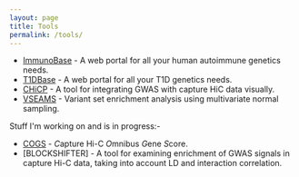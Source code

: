 ```yaml
---
layout: page
title: Tools
permalink: /tools/
---
```


* [ImmunoBase](http://www.immunobase.org) - A web portal for all your human autoimmune genetics needs.
* [T1DBase](http://www.t1dbase.org) - A web portal for all your T1D genetics needs.
* [CHiCP](http://www.chicp.org) - A tool for integrating GWAS with capture HiC data visually.
* [VSEAMS](http://www.ncbi.nlm.nih.gov/pubmed/25170024) - Variant set enrichment analysis using multivariate normal sampling.

Stuff I'm working on and is in progress:-
* [COGS](./BURREN_GCD2015.pdf) - *C*apture Hi-C *O*mnibus *G*ene *S*core.
* [BLOCKSHIFTER] - A tool for examining enrichment of GWAS signals in capture Hi-C data, taking into account LD and interaction correlation. 
